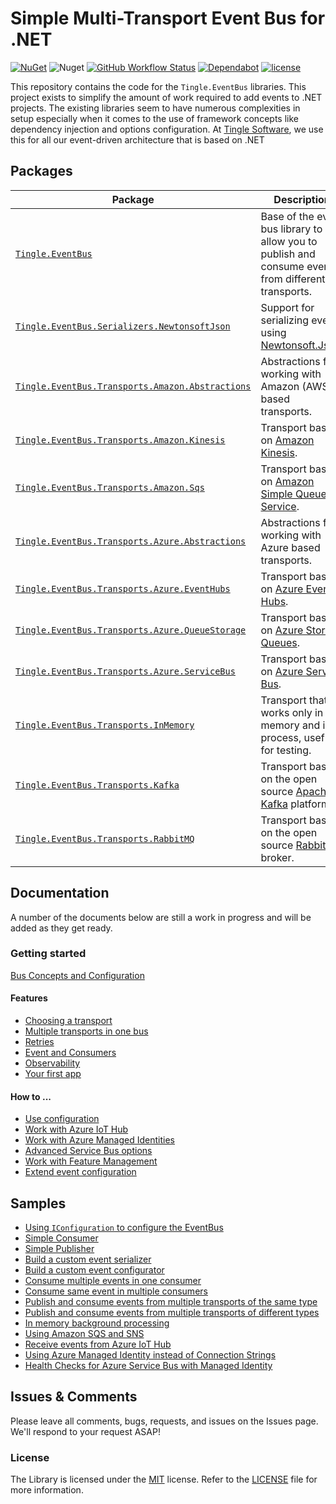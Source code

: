# Simple Multi-Transport Event Bus for .NET

[![NuGet](https://img.shields.io/nuget/v/Tingle.EventBus.svg)](https://www.nuget.org/packages/Tingle.EventBus/)
![Nuget](https://img.shields.io/nuget/dt/Tingle.EventBus)
[![GitHub Workflow Status](https://github.com/tinglesoftware/eventbus/actions/workflows/build.yml/badge.svg)](https://github.com/tinglesoftware/eventbus/actions/workflows/build.yml)
[![Dependabot](https://badgen.net/badge/Dependabot/enabled/green?icon=dependabot)](https://dependabot.com/)
[![license](https://img.shields.io/github/license/tinglesoftware/eventbus.svg)](LICENSE)

This repository contains the code for the `Tingle.EventBus` libraries. This project exists to simplify the amount of work required to add events to .NET projects. The existing libraries seem to have numerous complexities in setup especially when it comes to the use of framework concepts like dependency injection and options configuration. At [Tingle Software](https://tingle.software), we use this for all our event-driven architecture that is based on .NET

## Packages

|Package|Description|
|--|--|
|[`Tingle.EventBus`](https://www.nuget.org/packages/Tingle.EventBus/)|Base of the event bus library to allow you to publish and consume events from different transports.|
|[`Tingle.EventBus.Serializers.NewtonsoftJson`](https://www.nuget.org/packages/Tingle.EventBus.Serializers.NewtonsoftJson/)|Support for serializing events using [Newtonsoft.Json](https://www.nuget.org/packages/Newtonsoft.Json/).|
|[`Tingle.EventBus.Transports.Amazon.Abstractions`](https://www.nuget.org/packages/Tingle.EventBus.Transports.Amazon.Abstractions/)|Abstractions for working with Amazon (AWS) based transports.|
|[`Tingle.EventBus.Transports.Amazon.Kinesis`](https://www.nuget.org/packages/Tingle.EventBus.Transports.Amazon.Kinesis/)|Transport based on [Amazon Kinesis](https://aws.amazon.com/kinesis/).|
|[`Tingle.EventBus.Transports.Amazon.Sqs`](https://www.nuget.org/packages/Tingle.EventBus.Transports.Amazon.Sqs/)|Transport based on [Amazon Simple Queue Service](https://aws.amazon.com/sqs/).|
|[`Tingle.EventBus.Transports.Azure.Abstractions`](https://www.nuget.org/packages/Tingle.EventBus.Transports.Azure.Abstractions/)|Abstractions for working with Azure based transports.|
|[`Tingle.EventBus.Transports.Azure.EventHubs`](https://www.nuget.org/packages/Tingle.EventBus.Transports.Azure.EventHubs/)|Transport based on [Azure Event Hubs](https://azure.microsoft.com/en-us/services/event-hubs/).|
|[`Tingle.EventBus.Transports.Azure.QueueStorage`](https://www.nuget.org/packages/Tingle.EventBus.Transports.Azure.QueueStorage/)|Transport based on [Azure Storage Queues](https://azure.microsoft.com/en-us/services/storage/queues/).|
|[`Tingle.EventBus.Transports.Azure.ServiceBus`](https://www.nuget.org/packages/Tingle.EventBus.Transports.Azure.ServiceBus/)|Transport based on [Azure Service Bus](https://azure.microsoft.com/en-us/services/service-bus/).|
|[`Tingle.EventBus.Transports.InMemory`](https://www.nuget.org/packages/Tingle.EventBus.Transports.InMemory/)|Transport that works only in memory and in process, useful for testing.|
|[`Tingle.EventBus.Transports.Kafka`](https://www.nuget.org/packages/Tingle.EventBus.Transports.Kafka/)|Transport based on the open source [Apache Kafka](https://kafka.apache.org/) platform.|
|[`Tingle.EventBus.Transports.RabbitMQ`](https://www.nuget.org/packages/Tingle.EventBus.Transports.RabbitMQ/)|Transport based on the open source [RabbitMQ](https://www.rabbitmq.com/) broker.|

## Documentation

A number of the documents below are still a work in progress and will be added as they get ready.

### Getting started

[Bus Concepts and Configuration](./docs/bus-concepts-and-configuration.md)

#### Features

- [Choosing a transport](./docs/transport-selection.md)
- [Multiple transports in one bus](./docs/multi-transport-one-bus.md)
- [Retries](./docs/retries.md)
- [Event and Consumers](./docs/events-and-consumers.md)
- [Observability](./docs/observability.md)
- [Your first app](./docs/your-first-app.md)

#### How to ...

- [Use configuration](./docs/work-with-configuration.md)
- [Work with Azure IoT Hub](./docs/work-with-azure-iot-hub.md)
- [Work with Azure Managed Identities](./docs/work-with-azure-managed-identities.md)
- [Advanced Service Bus options](./docs/advanced-service-bus-options.md)
- [Work with Feature Management](./docs/work-with-feature-management.md)
- [Extend event configuration](./docs/extend-event-configuration.md)

## Samples

- [Using `IConfiguration` to configure the EventBus](./samples/ConfigSample)
- [Simple Consumer](./samples/SimpleConsumer)
- [Simple Publisher](./samples/SimplePublisher)
- [Build a custom event serializer](./samples/CustomEventSerializer)
- [Build a custom event configurator](./samples/CustomEventConfigurator)
- [Consume multiple events in one consumer](./samples/MultiEventsConsumer)
- [Consume same event in multiple consumers](./samples/MultipleConsumers)
- [Publish and consume events from multiple transports of the same type](./samples/MultipleSimilarTransports)
- [Publish and consume events from multiple transports of different types](./samples/MultipleDifferentTransports)
- [In memory background processing](./samples/InMemoryBackgroundProcessing)
- [Using Amazon SQS and SNS](./samples/AmazonSqsAndSns)
- [Receive events from Azure IoT Hub](./samples/AzureIotHub)
- [Using Azure Managed Identity instead of Connection Strings](./samples/AzureManagedIdentity)
- [Health Checks for Azure Service Bus with Managed Identity](./samples/HealthCheck)

## Issues &amp; Comments

Please leave all comments, bugs, requests, and issues on the Issues page. We'll respond to your request ASAP!

### License

The Library is licensed under the [MIT](http://www.opensource.org/licenses/mit-license.php "Read more about the MIT license form") license. Refer to the [LICENSE](./LICENSE) file for more information.
